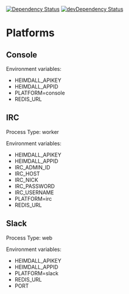 [![Dependency Status](https://david-dm.org/dragonprojects/maxdome-chatbot.svg)](https://david-dm.org/dragonprojects/maxdome-chatbot)
[![devDependency Status](https://david-dm.org/dragonprojects/maxdome-chatbot/dev-status.svg)](https://david-dm.org/dragonprojects/maxdome-chatbot?type=dev)

# Platforms

## Console

Environment variables:

* HEIMDALL_APIKEY
* HEIMDALL_APPID
* PLATFORM=console
* REDIS_URL

## IRC

Process Type: worker

Environment variables:

* HEIMDALL_APIKEY
* HEIMDALL_APPID
* IRC_ADMIN_ID
* IRC_HOST
* IRC_NICK
* IRC_PASSWORD
* IRC_USERNAME
* PLATFORM=irc
* REDIS_URL

## Slack

Process Type: web

Environment variables:

* HEIMDALL_APIKEY
* HEIMDALL_APPID
* PLATFORM=slack
* REDIS_URL
* PORT
